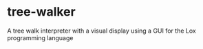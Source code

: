 # tree-walker
A tree walk interpreter with a visual display using a GUI for the Lox programming language

